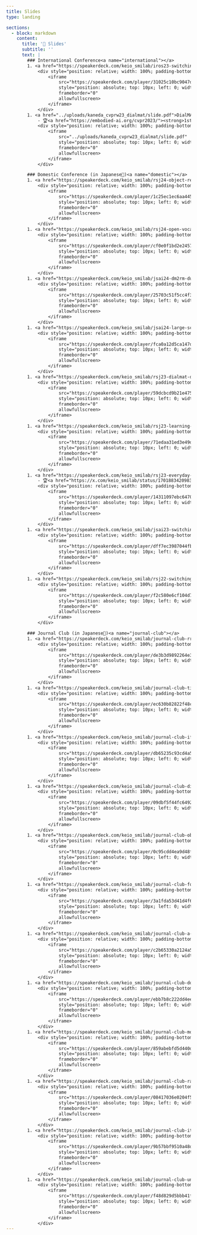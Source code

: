 ```yaml
---
title: Slides
type: landing

sections:
  - block: markdown
    content:
      title: '🎤️ Slides'
      subtitle: ''
      text: |
        ### International Conference<a name="international"></a>
        1. <a href="https://speakerdeck.com/keio_smilab/iros23-switching-head-tail-funnel-uniter-for-dual-referring-expression-comprehension-with-fetch-and-carry-tasks">SHeFU [Korekata+, IROS23]</a>
            <div style="position: relative; width: 100%; padding-bottom: 56.25%; max-width: 710px; height: 0; overflow: hidden;">
                <iframe
                    src="https://speakerdeck.com/player/31025c10bc9047de911c741d7b43a318"
                    style="position: absolute; top: 10px; left: 0; width: 100%; height: 100%; border: 0;"
                    frameborder="0"
                    allowfullscreen>
                </iframe>
            </div>
        1. <a href="../uploads/kaneda_cvprw23_dialmat/slide.pdf">DialMAT [Kaneda+, CVPRW23]</a>
            - 🏆<a href="https://embodied-ai.org/cvpr2023/"><strong>1st Place in DialFRED Challenge</strong></a>
            <div style="position: relative; width: 100%; padding-bottom: 56.25%; max-width: 710px; height: 0; overflow: hidden;">
                <iframe
                    src="../uploads/kaneda_cvprw23_dialmat/slide.pdf"
                    style="position: absolute; top: 10px; left: 0; width: 100%; height: 100%; border: 0;"
                    frameborder="0"
                    allowfullscreen>
                </iframe>
            </div>

        ### Domestic Conference (in Japanese🎌)<a name="domestic"></a>
        1. <a href="https://speakerdeck.com/keio_smilab/rsj24-object-retrieval-in-large-scale-indoor-environments-using-dense-text-with-a-multi-modal-large-language-model">[今井+, RSJ24]</a>
            <div style="position: relative; width: 100%; padding-bottom: 56.25%; max-width: 710px; height: 0; overflow: hidden;">
                <iframe
                    src="https://speakerdeck.com/player/1c25ec1ec6aa445d8308a2eeebc4ee2a"
                    style="position: absolute; top: 10px; left: 0; width: 100%; height: 100%; border: 0;"
                    frameborder="0"
                    allowfullscreen>
                </iframe>
            </div>
        1. <a href="https://speakerdeck.com/keio_smilab/rsj24-open-vocabulary-mobile-manipulation-based-on-dual-relaxed-contrastive-learning-with-dense-labeling">[八島+, RSJ24]</a>
            <div style="position: relative; width: 100%; padding-bottom: 56.25%; max-width: 710px; height: 0; overflow: hidden;">
                <iframe
                    src="https://speakerdeck.com/player/cf0e0f1bd2e245799a769c76174bab28"
                    style="position: absolute; top: 10px; left: 0; width: 100%; height: 100%; border: 0;"
                    frameborder="0"
                    allowfullscreen>
                </iframe>
            </div>
        1. <a href="https://speakerdeck.com/keio_smilab/jsai24-dm2rm-dual-mode-multimodal-ranking-for-target-objects-and-receptacles-based-on-open-vocabulary-instructions">[是方+, JSAI24]</a>
            <div style="position: relative; width: 100%; padding-bottom: 56.25%; max-width: 710px; height: 0; overflow: hidden;">
                <iframe
                    src="https://speakerdeck.com/player/25703c51f5cc4f318b409a5ac28857d6"
                    style="position: absolute; top: 10px; left: 0; width: 100%; height: 100%; border: 0;"
                    frameborder="0"
                    allowfullscreen>
                </iframe>
            </div>
        1. <a href="https://speakerdeck.com/keio_smilab/jsai24-large-scale-indoor-search-engine-with-multimodal-foundation-models-and-relaxing-contrastive-loss">[今井+, JSAI24]</a>
            <div style="position: relative; width: 100%; padding-bottom: 56.25%; max-width: 710px; height: 0; overflow: hidden;">
                <iframe
                    src="https://speakerdeck.com/player/fca0a12d5ca147d3884a7ce8a00f8794"
                    style="position: absolute; top: 10px; left: 0; width: 100%; height: 100%; border: 0;"
                    frameborder="0"
                    allowfullscreen>
                </iframe>
            </div>
        1. <a href="https://speakerdeck.com/keio_smilab/rsj23-dialmat-dialogue-enabled-transformer-with-moment-based-adversarial-training">[是方+, RSJ23]</a>
            <div style="position: relative; width: 100%; padding-bottom: 56.25%; max-width: 710px; height: 0; overflow: hidden;">
                <iframe
                    src="https://speakerdeck.com/player/59dcbcd9b21e475891ab2a683189894f"
                    style="position: absolute; top: 10px; left: 0; width: 100%; height: 100%; border: 0;"
                    frameborder="0"
                    allowfullscreen>
                </iframe>
            </div>
        1. <a href="https://speakerdeck.com/keio_smilab/rsj23-learning-to-rank-approach-for-identifying-everyday-objects-using-a-physical-world-search-engine">[兼田+, RSJ23]</a>
            <div style="position: relative; width: 100%; padding-bottom: 56.25%; max-width: 710px; height: 0; overflow: hidden;">
                <iframe
                    src="https://speakerdeck.com/player/71edaa31ed3e49dfb473cb2bde2f1912"
                    style="position: absolute; top: 10px; left: 0; width: 100%; height: 100%; border: 0;"
                    frameborder="0"
                    allowfullscreen>
                </iframe>
            </div>
        1. <a href="https://speakerdeck.com/keio_smilab/rsj23-everyday-object-search-and-manipulation-based-on-target-object-extraction-using-multimodal-foundation-models">[長嶋+, RSJ23]</a>
            - 🏆<a href="https://x.com/keio_smilab/status/1701883420983378323"><strong>トヨタ自動車HSRコミュニティ優秀論文賞</strong></a>
            <div style="position: relative; width: 100%; padding-bottom: 56.25%; max-width: 710px; height: 0; overflow: hidden;">
                <iframe
                    src="https://speakerdeck.com/player/14311097ebc6470cbc267000a3d3280b"
                    style="position: absolute; top: 10px; left: 0; width: 100%; height: 100%; border: 0;"
                    frameborder="0"
                    allowfullscreen>
                </iframe>
            </div>
        1. <a href="https://speakerdeck.com/keio_smilab/jsai23-switching-head-tail-funnel-uniter-multimodal-instruction-comprehension-for-object-manipulation-tasks">[是方+, JSAI23]</a>
            <div style="position: relative; width: 100%; padding-bottom: 56.25%; max-width: 710px; height: 0; overflow: hidden;">
                <iframe
                    src="https://speakerdeck.com/player/dff7ec3987044fb5a3fe84537d8d4284"
                    style="position: absolute; top: 10px; left: 0; width: 100%; height: 100%; border: 0;"
                    frameborder="0"
                    allowfullscreen>
                </iframe>
            </div>
        1. <a href="https://speakerdeck.com/keio_smilab/rsj22-switching-funnel-uniter-multimodal-instruction-comprehension-for-object-manipulation-tasks">[是方+, RSJ22]</a>
            <div style="position: relative; width: 100%; padding-bottom: 56.25%; max-width: 710px; height: 0; overflow: hidden;">
                <iframe
                    src="https://speakerdeck.com/player/f2c580e6cf104d799d1c09b40165abf1"
                    style="position: absolute; top: 10px; left: 0; width: 100%; height: 100%; border: 0;"
                    frameborder="0"
                    allowfullscreen>
                </iframe>
            </div>

        ### Journal Club (in Japanese🎌)<a name="journal-club"></a>
        1. <a href="https://speakerdeck.com/keio_smilab/journal-club-rrex-bot-remote-referring-expressions-with-a-bag-of-tricks">RREx-BoT [Sigurdsson+, IROS23]</a>
            <div style="position: relative; width: 100%; padding-bottom: 56.25%; max-width: 710px; height: 0; overflow: hidden;">
                <iframe
                    src="https://speakerdeck.com/player/de3b3d9892264e3887a155ca19bcc6de"
                    style="position: absolute; top: 10px; left: 0; width: 100%; height: 100%; border: 0;"
                    frameborder="0"
                    allowfullscreen>
                </iframe>
            </div>
        1. <a href="https://speakerdeck.com/keio_smilab/journal-club-tidybot-personalized-robot-assistance-with-large-language-models">TidyBot [Wu+, IROS23]</a>
            <div style="position: relative; width: 100%; padding-bottom: 56.25%; max-width: 710px; height: 0; overflow: hidden;">
                <iframe
                    src="https://speakerdeck.com/player/ec630b82822f48c6b4a4ea466fa115cf"
                    style="position: absolute; top: 10px; left: 0; width: 100%; height: 100%; border: 0;"
                    frameborder="0"
                    allowfullscreen>
                </iframe>
            </div>
        1. <a href="https://speakerdeck.com/keio_smilab/journal-club-ifor-iterative-flow-minimization-for-robotic-object-rearrangement">IFOR [Goyal+, CVPR22]</a>
            <div style="position: relative; width: 100%; padding-bottom: 56.25%; max-width: 710px; height: 0; overflow: hidden;">
                <iframe
                    src="https://speakerdeck.com/player/db65235c93cd4a56b704d98bf7d3fd54"
                    style="position: absolute; top: 10px; left: 0; width: 100%; height: 100%; border: 0;"
                    frameborder="0"
                    allowfullscreen>
                </iframe>
            </div>
        1. <a href="https://speakerdeck.com/keio_smilab/journal-club-dialfred-dialogue-enabled-agents-for-embodied-instruction-following">DialFRED [Gao+, RA-L22]</a>
            <div style="position: relative; width: 100%; padding-bottom: 56.25%; max-width: 710px; height: 0; overflow: hidden;">
                <iframe
                    src="https://speakerdeck.com/player/09dbf5f44fc649228d5d28f46eece101"
                    style="position: absolute; top: 10px; left: 0; width: 100%; height: 100%; border: 0;"
                    frameborder="0"
                    allowfullscreen>
                </iframe>
            </div>
        1. <a href="https://speakerdeck.com/keio_smilab/journal-club-object-memory-transformer-for-object-goal-navigation">OMT [Fukushima+, ICRA22]</a>
            <div style="position: relative; width: 100%; padding-bottom: 56.25%; max-width: 710px; height: 0; overflow: hidden;">
                <iframe
                    src="https://speakerdeck.com/player/0c95cdd4ea9d48f89e87dbcd6be3cc34"
                    style="position: absolute; top: 10px; left: 0; width: 100%; height: 100%; border: 0;"
                    frameborder="0"
                    allowfullscreen>
                </iframe>
            </div>
        1. <a href="https://speakerdeck.com/keio_smilab/journal-club-following-natural-language-instructions-for-household-tasks-with-landmark-guided-search-and-reinforced-pose-adjustment">LGS-RPA [Murray+, RA-L22]</a>
            <div style="position: relative; width: 100%; padding-bottom: 56.25%; max-width: 710px; height: 0; overflow: hidden;">
                <iframe
                    src="https://speakerdeck.com/player/3a1fda53d41d4f61b234b79be0497977"
                    style="position: absolute; top: 10px; left: 0; width: 100%; height: 100%; border: 0;"
                    frameborder="0"
                    allowfullscreen>
                </iframe>
            </div>
        1. <a href="https://speakerdeck.com/keio_smilab/journal-club-a-simple-approach-for-visual-rearrangement-3d-mapping-and-semantic-search">Visual Rearrangement [Trabucco+, ICLR23]</a>
            <div style="position: relative; width: 100%; padding-bottom: 56.25%; max-width: 710px; height: 0; overflow: hidden;">
                <iframe
                    src="https://speakerdeck.com/player/c2b65330a2124a5eacc8930016fed7f5"
                    style="position: absolute; top: 10px; left: 0; width: 100%; height: 100%; border: 0;"
                    frameborder="0"
                    allowfullscreen>
                </iframe>
            </div>
        1. <a href="https://speakerdeck.com/keio_smilab/journal-club-doorgym-a-scalable-door-opening-environment-and-baseline-agent">DoorGym [Urakami+, NeurIPSW19]</a>
            <div style="position: relative; width: 100%; padding-bottom: 56.25%; max-width: 710px; height: 0; overflow: hidden;">
                <iframe
                    src="https://speakerdeck.com/player/ebb7b8c222dd4ee880eb439fad66592d"
                    style="position: absolute; top: 10px; left: 0; width: 100%; height: 100%; border: 0;"
                    frameborder="0"
                    allowfullscreen>
                </iframe>
            </div>
        1. <a href="https://speakerdeck.com/keio_smilab/journal-club-mobile-former-bridging-mobilenet-and-transformer">Mobile-Former [Chen+, CVPR22]</a>
            <div style="position: relative; width: 100%; padding-bottom: 56.25%; max-width: 710px; height: 0; overflow: hidden;">
                <iframe
                    src="https://speakerdeck.com/player/859abebfd5d440d0927705e0a1bcb7bf"
                    style="position: absolute; top: 10px; left: 0; width: 100%; height: 100%; border: 0;"
                    frameborder="0"
                    allowfullscreen>
                </iframe>
            </div>
        1. <a href="https://speakerdeck.com/keio_smilab/journal-club-rapid-exploration-for-open-world-navigation-with-latent-goal-models">RECON [Shah+, CoRL21]</a>
            <div style="position: relative; width: 100%; padding-bottom: 56.25%; max-width: 710px; height: 0; overflow: hidden;">
                <iframe
                    src="https://speakerdeck.com/player/08417036e0204f5e9c81d8464f393fac"
                    style="position: absolute; top: 10px; left: 0; width: 100%; height: 100%; border: 0;"
                    frameborder="0"
                    allowfullscreen>
                </iframe>
            </div>
        1. <a href="https://speakerdeck.com/keio_smilab/journal-club-iterative-shrinking-for-referring-expression-grounding-using-deep-reinforcement-learning">ISREG [Sun+, CVPR21]</a>
            <div style="position: relative; width: 100%; padding-bottom: 56.25%; max-width: 710px; height: 0; overflow: hidden;">
                <iframe
                    src="https://speakerdeck.com/player/9b57bbf9510a48d6b9c8f76957fbd783"
                    style="position: absolute; top: 10px; left: 0; width: 100%; height: 100%; border: 0;"
                    frameborder="0"
                    allowfullscreen>
                </iframe>
            </div>
        1. <a href="https://speakerdeck.com/keio_smilab/journal-club-uniter-universal-image-text-representation-learning">UNITER [Chen+, ECCV20]</a>
            <div style="position: relative; width: 100%; padding-bottom: 56.25%; max-width: 710px; height: 0; overflow: hidden;">
                <iframe
                    src="https://speakerdeck.com/player/f48d829d5bbb41fdadd96044c2e45025"
                    style="position: absolute; top: 10px; left: 0; width: 100%; height: 100%; border: 0;"
                    frameborder="0"
                    allowfullscreen>
                </iframe>
            </div>
---
```

